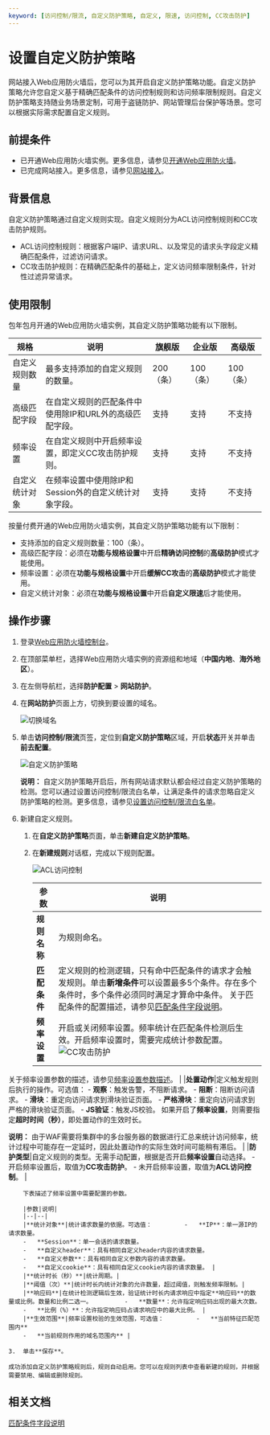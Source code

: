 ```yaml
---
keyword: [访问控制/限流, 自定义防护策略, 自定义, 限速, 访问控制, CC攻击防护]
---
```


# 设置自定义防护策略

网站接入Web应用防火墙后，您可以为其开启自定义防护策略功能。自定义防护策略允许您自定义基于精确匹配条件的访问控制规则和访问频率限制规则。自定义防护策略支持随业务场景定制，可用于盗链防护、网站管理后台保护等场景。您可以根据实际需求配置自定义规则。

## 前提条件

-   已开通Web应用防火墙实例。更多信息，请参见[开通Web应用防火墙](/cn.zh-CN/计费与开通服务/开通WAF/开通Web应用防火墙.md)。
-   已完成网站接入。更多信息，请参见[网站接入](/cn.zh-CN/接入WAF/CNAME接入/网站接入.md)。

## 背景信息

自定义防护策略通过自定义规则实现。自定义规则分为ACL访问控制规则和CC攻击防护规则。

-   ACL访问控制规则：根据客户端IP、请求URL、以及常见的请求头字段定义精确匹配条件，过滤访问请求。
-   CC攻击防护规则：在精确匹配条件的基础上，定义访问频率限制条件，针对性过滤异常请求。

## 使用限制

包年包月开通的Web应用防火墙实例，其自定义防护策略功能有以下限制。

|规格|说明|旗舰版|企业版|高级版|
|--|--|---|---|---|
|自定义规则数量|最多支持添加的自定义规则的数量。|200（条）|100（条）|100（条）|
|高级匹配字段|在自定义规则的匹配条件中使用除IP和URL外的高级匹配字段。|支持|支持|不支持|
|频率设置|在自定义规则中开启频率设置，即定义CC攻击防护规则。|支持|支持|不支持|
|自定义统计对象|在频率设置中使用除IP和Session外的自定义统计对象字段。|支持|支持|不支持|

按量付费开通的Web应用防火墙实例，其自定义防护策略功能有以下限制：

-   支持添加的自定义规则数量：100（条）。
-   高级匹配字段：必须在**功能与规格设置**中开启**精确访问控制**的**高级防护**模式才能使用。
-   频率设置：必须在**功能与规格设置**中开启**缓解CC攻击**的**高级防护**模式才能使用。
-   自定义统计对象：必须在**功能与规格设置**中开启**自定义限速**后才能使用。

## 操作步骤

1.  登录[Web应用防火墙控制台](https://yundun.console.aliyun.com/?p=waf)。

2.  在顶部菜单栏，选择Web应用防火墙实例的资源组和地域（**中国内地**、**海外地区**）。

3.  在左侧导航栏，选择**防护配置** \> **网站防护**。

4.  在**网站防护**页面上方，切换到要设置的域名。

    ![切换域名](https://static-aliyun-doc.oss-accelerate.aliyuncs.com/assets/img/zh-CN/1924559951/p77231.png)

5.  单击**访问控制/限流**页签，定位到**自定义防护策略**区域，开启**状态**开关并单击**前去配置**。

    ![自定义防护策略](https://static-aliyun-doc.oss-accelerate.aliyuncs.com/assets/img/zh-CN/7795359951/p74272.png)

    **说明：** 自定义防护策略开启后，所有网站请求默认都会经过自定义防护策略的检测。您可以通过设置访问控制/限流白名单，让满足条件的请求忽略自定义防护策略的检测。更多信息，请参见[设置访问控制/限流白名单](/cn.zh-CN/网站防护配置/防护白名单/设置访问控制/限流白名单.md)。

6.  新建自定义规则。

    1.  在**自定义防护策略**页面，单击**新建自定义防护策略**。

    2.  在**新建规则**对话框，完成以下规则配置。

        ![ACL访问控制](https://static-aliyun-doc.oss-accelerate.aliyuncs.com/assets/img/zh-CN/0753230061/p74273.png)

        |参数|说明|
        |--|--|
        |**规则名称**|为规则命名。|
        |**匹配条件**|定义规则的检测逻辑，只有命中匹配条件的请求才会触发规则。单击**新增条件**可以设置最多5个条件。存在多个条件时，多个条件必须同时满足才算命中条件。 关于匹配条件的配置描述，请参见[匹配条件字段说明](/cn.zh-CN/网站防护配置/匹配条件字段说明.md)。 |
        |**频率设置**|开启或关闭频率设置。频率统计在匹配条件检测后生效。开启频率设置时，需要完成统计参数配置。 ![CC攻击防护](https://static-aliyun-doc.oss-accelerate.aliyuncs.com/assets/img/zh-CN/4695359951/p74274.png)

关于频率设置参数的描述，请参见[频率设置参数描述](#table_p8w_f11_5h6)。 |
        |**处置动作**|定义触发规则后执行的操作。可选值：         -   **观察**：触发告警，不阻断请求。
        -   **阻断**：阻断访问请求。
        -   **滑块**：重定向访问请求到滑块验证页面。
        -   **严格滑块**：重定向访问请求到严格的滑块验证页面。
        -   **JS验证**：触发JS校验。
如果开启了**频率设置**，则需要指定**超时时间（秒）**，即处置动作的生效时长。

**说明：** 由于WAF需要将集群中的多台服务器的数据进行汇总来统计访问频率，统计过程中可能存在一定延时，因此处置动作的实际生效时间可能稍有滞后。 |
        |**防护类型**|自定义规则的类型。无需手动配置，根据是否开启**频率设置**自动选择。         -   开启频率设置后，取值为**CC攻击防护**。
        -   未开启频率设置，取值为**ACL访问控制**。 |

        下表描述了频率设置中需要配置的参数。

        |参数|说明|
        |--|--|
        |**统计对象**|统计请求数量的依据。可选值：         -   **IP**：单一源IP的请求数量。
        -   **Session**：单一会话的请求数量。
        -   **自定义header**：具有相同自定义header内容的请求数量。
        -   **自定义参数**：具有相同自定义参数内容的请求数量。
        -   **自定义cookie**：具有相同自定义cookie内容的请求数量。 |
        |**统计时长（秒）**|统计周期。|
        |**阈值（次）**|统计时长内统计对象的允许数量，超过阈值，则触发频率限制。|
        |**响应码**|在统计检测逻辑后生效，验证统计时长内请求响应中指定**响应码**的数量或比例。数量和比例二选一。         -   **数量**：允许指定响应码出现的最大次数。
        -   **比例（%）**：允许指定响应码占请求响应中的最大比例。 |
        |**生效范围**|频率设置校验的生效范围，可选值：         -   **当前特征匹配范围内**
        -   **当前规则作用的域名范围内** |

    3.  单击**保存**。

    成功添加自定义防护策略规则后，规则自动启用。您可以在规则列表中查看新建的规则，并根据需要禁用、编辑或删除规则。


## 相关文档

[匹配条件字段说明](/cn.zh-CN/网站防护配置/匹配条件字段说明.md)

